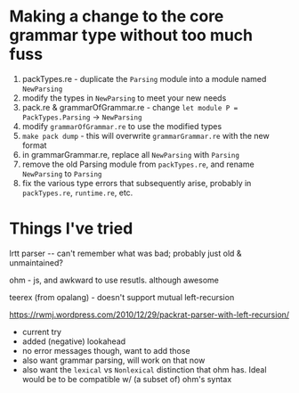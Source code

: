 
# Making a change to the core grammar type without too much fuss

1. packTypes.re - duplicate the `Parsing` module into a module named `NewParsing`
2. modify the types in `NewParsing` to meet your new needs
3. pack.re & grammarOfGrammar.re - change `let module P = PackTypes.Parsing` -> `NewParsing`
4. modify `grammarOfGrammar.re` to use the modified types
5. `make pack dump` - this will overwrite `grammarGrammar.re` with the new
  format
6. in grammarGrammar.re, replace all `NewParsing` with `Parsing`
7. remove the old Parsing module from `packTypes.re`, and rename `NewParsing`
   to `Parsing`
8. fix the various type errors that subsequently arise, probably in
   `packTypes.re`, `runtime.re`, etc.

# Things I've tried

lrtt parser -- can't remember what was bad; probably just old & unmaintained?

ohm - js, and awkward to use resutls. although awesome

teerex (from opalang) - doesn't support mutual left-recursion

https://rwmj.wordpress.com/2010/12/29/packrat-parser-with-left-recursion/
- current try
- added (negative) lookahead
- no error messages though, want to add those
- also want grammar parsing, will work on that now
- also want the `lexical` vs `Nonlexical` distinction that ohm has. Ideal
  would be to be compatible w/ (a subset of) ohm's syntax



